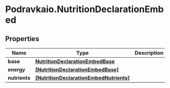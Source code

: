 # Podravkaio.NutritionDeclarationEmbed

## Properties
Name | Type | Description | Notes
------------ | ------------- | ------------- | -------------
**base** | [**NutritionDeclarationEmbedBase**](NutritionDeclarationEmbedBase.md) |  | [optional] 
**energy** | [**[NutritionDeclarationEmbedBase]**](NutritionDeclarationEmbedBase.md) |  | [optional] 
**nutrients** | [**[NutritionDeclarationEmbedNutrients]**](NutritionDeclarationEmbedNutrients.md) |  | [optional] 


